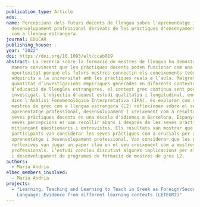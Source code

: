 ```yaml
---
publication_type: Article
eds: .
name: Percepcions dels futurs docents de llengua sobre l'aprenentatge i el
  desenvolupament professional derivats de les pràctiques d'ensenyament de grec
  com a llengua estrangera.
journal: EDUCAR
publishing_house: .
year: "2022"
doi: https://doi.org/10.1093/elt/ccab019
abstract: La recerca sobre la formació de mestres de llengua ha demostrat de
  manera convincent que les pràctiques docents poden funcionar com una
  oportunitat perquè els futurs mestres connectin els coneixements teòrics
  adquirits a la universitat amb les pràctiques reals a l’aula. Malgrat la gran
  quantitat d’investigacions empíriques generades en diferents contextos
  d’educació de llengües estrangeres, el context grec continua sent poc
  investigat. L'objectiu d'aquest estudi qualitatiu i longitudinal, emmarcat
  dins l'Anàlisi Fenomenològica Interpretativa (IPA), és explorar com set futurs
  mestres de grec com a llengua estrangera (L2) reflexionen sobre el seu
  aprenentatge professional, desenvolupament i creixement com a resultat de les
  seves pràctiques docents en una escola d'idiomes a Barcelona, Espanya. Les
  seves percepcions es van recollir abans i després de les seves pràctiques
  mitjançant qüestionaris i entrevistes. Els resultats van mostrar que els
  participants van considerar les seves pràctiques com a crucials per al seu
  aprenentatge i desenvolupament professional. Van considerar que les pràctiques
  reflexives van jugar un paper clau en el seu creixement com a mestres i
  professionals. L’estudi conclou discutint algunes implicacions per al disseny
  i desenvolupament de programes de formació de mestres de grec L2.
authors:
  - Maria Andria
elbec_members_involved:
  - Maria Andria
projects:
  - "Learning, Teaching and Learning to Teach in Greek as Foreign/Second
    Language: Evidence from different learning contexts (LETEGR2)"
---
```

